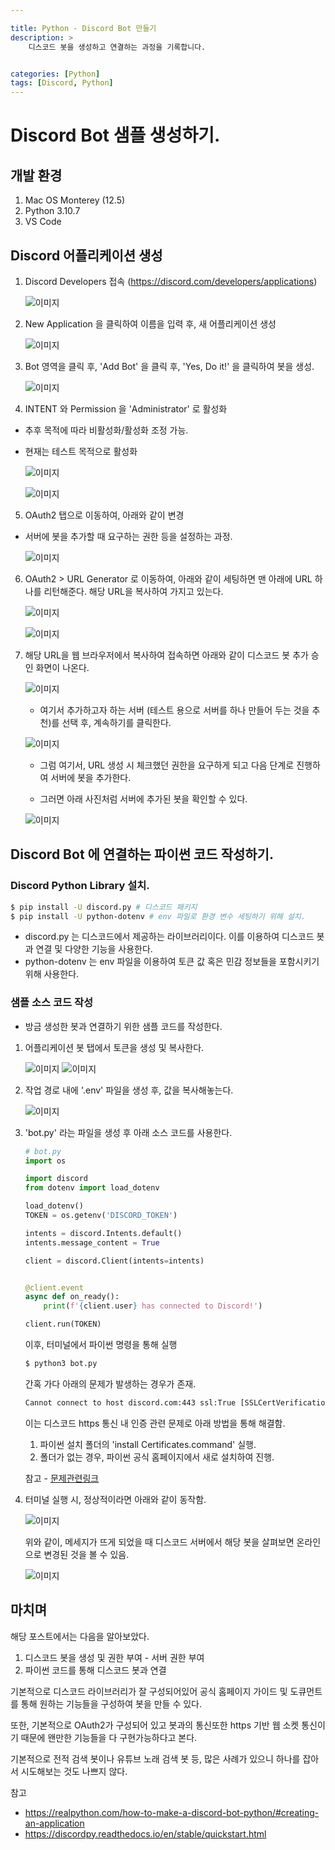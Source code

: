 ```yaml
---

title: Python - Discord Bot 만들기
description: >
    디스코드 봇을 생성하고 연결하는 과정을 기록합니다.


categories: [Python]
tags: [Discord, Python]
---
```





# Discord Bot 샘플 생성하기.

## 개발 환경

1. Mac OS Monterey (12.5)
2. Python 3.10.7
3. VS Code

## Discord 어플리케이션 생성

1. Discord Developers 접속 (https://discord.com/developers/applications)

    ![이미지](/assets/img/Python/discord1/1.png)

2. New Application 을 클릭하여 이름을 입력 후, 새 어플리케이션 생성

    ![이미지](/assets/img/Python/discord1/2.png)

3. Bot 영역을 클릭 후, 'Add Bot' 을 클릭 후, 'Yes, Do it!' 을 클릭하여 봇을 생성.

    ![이미지](/assets/img/Python/discord1/3.png)

4. INTENT 와 Permission 을 'Administrator' 로 활성화

- 추후 목적에 따라 비활성화/활성화 조정 가능. 
- 현재는 테스트 목적으로 활성화

    ![이미지](/assets/img/Python/discord1/4.png)

    ![이미지](/assets/img/Python/discord1/5.png)

5. OAuth2 탭으로 이동하여, 아래와 같이 변경

- 서버에 봇을 추가할 때 요구하는 권한 등을 설정하는 과정.

    ![이미지](/assets/img/Python/discord1/6.png)

6. OAuth2 > URL Generator 로 이동하여, 아래와 같이 세팅하면 맨 아래에 URL 하나를 리턴해준다. 해당 URL을 복사하여 가지고 있는다.

    ![이미지](/assets/img/Python/discord1/7.png)

    ![이미지](/assets/img/Python/discord1/8.png)

7. 해당 URL을 웹 브라우저에서 복사하여 접속하면 아래와 같이 디스코드 봇 추가 승인 화면이 나온다.

    ![이미지](/assets/img/Python/discord1/9.png)

    - 여기서 추가하고자 하는 서버 (테스트 용으로 서버를 하나 만들어 두는 것을 추천)를 선택 후, 계속하기를 클릭한다.

    ![이미지](/assets/img/Python/discord1/10.png)

    - 그럼 여기서, URL 생성 시 체크했던 권한을 요구하게 되고 다음 단계로 진행하여 서버에 봇을 추가한다.

    - 그러면 아래 사진처럼 서버에 추가된 봇을 확인할 수 있다.

    ![이미지](/assets/img/Python/discord1/11.png)

## Discord Bot 에 연결하는 파이썬 코드 작성하기.

### Discord Python Library 설치.
```bash
$ pip install -U discord.py # 디스코드 패키지
$ pip install -U python-dotenv # env 파일로 환경 변수 세팅하기 위해 설치.
```

- discord.py 는 디스코드에서 제공하는 라이브러리이다. 이를 이용하여 디스코드 봇과 연결 및 다양한 기능을 사용한다.
- python-dotenv 는 env 파일을 이용하여 토큰 값 혹은 민감 정보들을 포함시키기 위해 사용한다.

### 샘플 소스 코드 작성

- 방금 생성한 봇과 연결하기 위한 샘플 코드를 작성한다.

1. 어플리케이션 봇 탭에서 토큰을 생성 및 복사한다.

    ![이미지](/assets/img/Python/discord1/12.png)
    ![이미지](/assets/img/Python/discord1/13.png)

2. 작업 경로 내에 '.env' 파일을 생성 후, 값을 복사해놓는다.

    ![이미지](/assets/img/Python/discord1/14.png)

3. 'bot.py' 라는 파일을 생성 후 아래 소스 코드를 사용한다. 

    ```python
    # bot.py
    import os

    import discord
    from dotenv import load_dotenv

    load_dotenv()
    TOKEN = os.getenv('DISCORD_TOKEN')

    intents = discord.Intents.default()
    intents.message_content = True

    client = discord.Client(intents=intents)


    @client.event
    async def on_ready():
        print(f'{client.user} has connected to Discord!')

    client.run(TOKEN)

    ```

    이후, 터미널에서 파이썬 명령을 통해 실행

    ```bash
    $ python3 bot.py
    ```

    간혹 가다 아래의 문제가 발생하는 경우가 존재.
    
    ```bash
    Cannot connect to host discord.com:443 ssl:True [SSLCertVerificationError: (1, '[SSL: CERTIFICATE_VERIFY_FAILED] certificate verify failed: unable to get local issuer certificate (_ssl.c:997)')]
    ```

    이는 디스코드 https 통신 내 인증 관련 문제로 아래 방법을 통해 해결함.

    1. 파이썬 설치 폴더의 'install Certificates.command' 실행.
    2. 폴더가 없는 경우, 파이썬 공식 홈페이지에서 새로 설치하여 진행.

    참고 - [문제관련링크](https://stackoverflow.com/questions/62108183/discord-py-bot-dont-have-certificate)


4. 터미널 실행 시, 정상적이라면 아래와 같이 동작함.

    ![이미지](/assets/img/Python/discord1/15.png)

    위와 같이, 메세지가 뜨게 되었을 때 디스코드 서버에서 해당 봇을 살펴보면
    온라인으로 변경된 것을 볼 수 있음.

    ![이미지](/assets/img/Python/discord1/16.png)



## 마치며

해당 포스트에서는 다음을 알아보았다.

1. 디스코드 봇을 생성 및 권한 부여 - 서버 권한 부여
2. 파이썬 코드를 통해 디스코드 봇과 연결

기본적으로 디스코드 라이브러리가 잘 구성되어있어
공식 홈페이지 가이드 및 도큐먼트를 통해 원하는 기능들을 구성하여
봇을 만들 수 있다.

또한, 기본적으로 OAuth2가 구성되어 있고 봇과의 통신또한 https 기반
웹 소켓 통신이기 때문에 왠만한 기능들을 다 구현가능하다고 본다.

기본적으로 전적 검색 봇이나 유튜브 노래 검색 봇 등, 많은 사례가 있으니
하나를 잡아서 시도해보는 것도 나쁘지 않다.


참고
- https://realpython.com/how-to-make-a-discord-bot-python/#creating-an-application 
- https://discordpy.readthedocs.io/en/stable/quickstart.html



